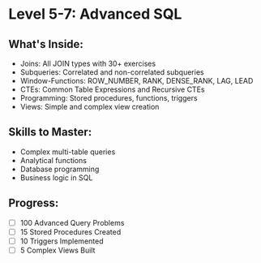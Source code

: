 # Level 5-7: Advanced SQL

## What's Inside:
- Joins: All JOIN types with 30+ exercises
- Subqueries: Correlated and non-correlated subqueries
- Window-Functions: ROW_NUMBER, RANK, DENSE_RANK, LAG, LEAD
- CTEs: Common Table Expressions and Recursive CTEs
- Programming: Stored procedures, functions, triggers
- Views: Simple and complex view creation

## Skills to Master:
- Complex multi-table queries
- Analytical functions
- Database programming
- Business logic in SQL

## Progress:
- [ ] 100 Advanced Query Problems
- [ ] 15 Stored Procedures Created
- [ ] 10 Triggers Implemented
- [ ] 5 Complex Views Built
